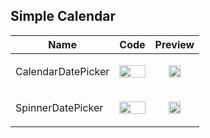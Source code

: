 ## Simple Calendar
Name | Code | Preview
--- | --- | ---
CalendarDatePicker | <p align="center"> <img src="https://user-images.githubusercontent.com/64149535/119219300-75b8e880-baed-11eb-902b-ad4f49e4c3ca.jpg" width="100%"> </p> | <p align="center"> <img src="https://user-images.githubusercontent.com/64149535/119219209-05aa6280-baed-11eb-9ded-432d9ca3adce.png" width="55%"> </p>
SpinnerDatePicker | <p align="center"> <img src="https://user-images.githubusercontent.com/64149535/119219289-65087280-baed-11eb-94f9-54f57cf3374b.jpg" width="100%"> </p> | <p align="center"> <img src="https://user-images.githubusercontent.com/64149535/119219203-f9260a00-baec-11eb-9a31-cfa23695013e.png" width="55%"> </p>
